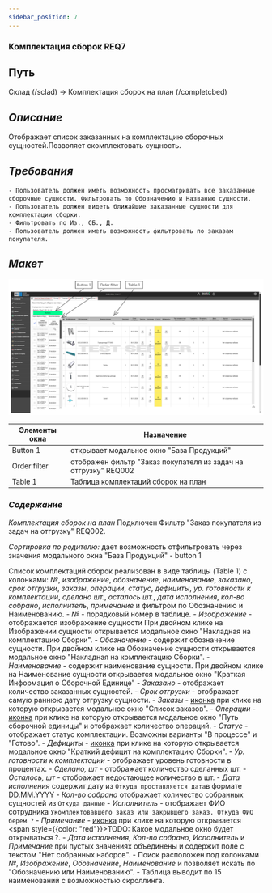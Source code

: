 ```yaml
---
sidebar_position: 7
---
```

### Комплектация сборок REQ7

## Путь 
Склад (/sclad) -> Комплектация сборок на план (/completcbed)

## *Описание*
Отображает список заказанных на комплектацию сборочных сущностей.Позволяет скомплектовать сущность.

## *Требования*
    - Пользователь должен иметь возможность просматривать все заказанные сборочные сущности. Фильтровать по Обозначению и Названию сущности.
    - Пользователь должен видеть ближайшие заказанные сущности для комплектации сборки.
    - Фильтровать по Из., СБ., Д.
    - Пользователь должен иметь возможность фильтровать по заказам покупателя.

## *Макет*
![Пример изображения Комплектация сборок на план](\img\CompleteSetOfAssemblies\CompleteSetOfAssemblies.png)

| Элементы окна | Назначение |
|---|---|
|Button 1| открывает модальное окно "База Продукций" |
|Order filter| отображен фильтр "Заказ покупателя из задач на отгрузку" REQ002 |
|Table 1| Таблица комплектаций сборок на план |

### *Содержание*
*Комплектация сборок на план*
Подключен Фильтр "Заказ покупателя из задач на отгрузку" REQ002.

*Сортировка по родителю:* дает возможность отфильтровать через значения модального окна "База Продукций" - button 1

Список комплектаций сборок реализован в виде таблицы (Table 1) с колонками: *№*, *изображение*, *обозначение*, *наименование*, *заказано*, *срок отгрузки*, *заказы*, *операции*, *статус*, *дефициты*, *ур. готовности к комплектации*, *сделано шт.*, *осталось шт.*, *дата исполнения*, *кол-во собрано*, *исполнитель*, *примечание* и фильтром по Обозначению и Наименованию.
    - *№* - порядковый номер в таблице.
    - *Изображение* - отображается изображение сущности При двойном клике на Изображении сущности открывается модальное окно "Накладная на комплектацию Сборки".
    - *Обозначение* - содержит обозначение сущности. При двойном клике на Обозначение сущности открывается модальное окно "Накладная на комплектацию Сборки".
    - *Наименование* - содержит наименование сущности. При двойном клике на Наименование сущности открывается модальное окно "Краткая Информация о Сборочной Единице"
    - *Заказано* - отображает количество заказанных сущностей.
    - *Срок отгрузки* - отображает самую раннюю дату отгрузку сущности.
    - *Заказы* - [иконка](/img/plus.png) при клике на которую открывается модальное окно "Список заказов".
    - *Операции* - [иконка](/img/plus.png) при клике на которую открывается модальное окно "Путь сборочной единицы" и отображает количество операций.
    - *Статус* - отображает статус комплектации. Возможны варианты "В процессе" и "Готово".
    - *Дефициты* - [иконка](/img/plus.png) при клике на которую открывается модальное окно "Краткий дефицит на комплектацию Сборки".
    - *Ур. готовности к комплектации* - отображает уровень готовности в процентах.
    - *Сделано, шт* - отображает количество сделанных шт.
    - *Осталось, шт* - отображает недостающее количество в шт.
    - *Дата исполнения* содержит дату из `Откуда проставляется дата`в формате DD.MM.YYYY
    - *Кол-во собрано* отображает количество собранных сущностей из `Откуда данные`
    - *Исполнитель* - отображает ФИО сотрудника `Укомплектовавшего заказ или закрывщего заказ. Откуда ФИО берем ?`
    - *Примечание* - [иконка](/img/plus.png) при клике на которую открывается <span style={{color: "red"}}>TODO: Какое модальное окно будет открываться ?</span>.
    - *Дата исполнения*, *Кол-во собрано*, *Исполнитель* и *Примечание* при пустых значениях объединены и содержит поле с текстом "Нет собранных наборов".
    - Поиск расположен под колонками *№*, *Изображение*, *Обозначение*, *Наименование* и позволяет искать по "Обозначению или Наименованию".
    - Таблица выводит по 15 наименований с возможностью скроллинга.